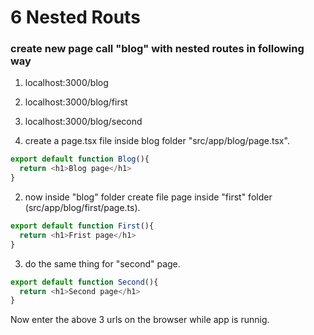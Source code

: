 # 6 Nested Routs         

### create new page call "blog" with nested routes in following way 

1. localhost:3000/blog
2. localhost:3000/blog/first
3. localhost:3000/blog/second


1. create a page.tsx file inside blog folder "src/app/blog/page.tsx".     

```ts
export default function Blog(){
  return <h1>Blog page</h1>
}
```

2. now inside "blog" folder create file page inside "first" folder (src/app/blog/first/page.ts).   
```ts
export default function First(){
  return <h1>Frist page</h1>
}
```

3. do the same thing for "second" page.   
```ts
export default function Second(){
  return <h1>Second page</h1>
}
```

Now enter the above 3 urls on the browser while app is runnig.    
